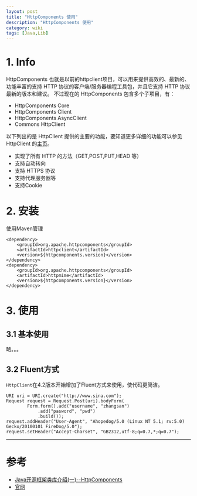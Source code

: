 ```yaml
---
layout: post
title: "HttpComponents 使用"
description: "HttpComponents 使用"
category: wiki
tags: [Java,Lib]
---
```


# 1. Info

HttpComponents 也就是以前的httpclient项目，可以用来提供高效的、最新的、功能丰富的支持 HTTP 协议的客户端/服务器编程工具包，并且它支持 HTTP 协议最新的版本和建议。
不过现在的 HttpComponents 包含多个子项目，有：

* HttpComponents Core
* HttpComponents Client
* HttpComponents AsyncClient
* Commons HttpClient

以下列出的是 HttpClient 提供的主要的功能，要知道更多详细的功能可以参见 HttpClient 的[主页][1]。

* 实现了所有 HTTP 的方法（GET,POST,PUT,HEAD 等）
* 支持自动转向
* 支持 HTTPS 协议
* 支持代理服务器等
* 支持Cookie


# 2. 安装

使用Maven管理

	<dependency>
		<groupId>org.apache.httpcomponents</groupId>
		<artifactId>httpclient</artifactId>
		<version>${httpcomponents.version}</version>
	</dependency>
	<dependency>
		<groupId>org.apache.httpcomponents</groupId>
		<artifactId>httpmime</artifactId>
		<version>${httpcomponents.version}</version>
	</dependency>


# 3. 使用

## 3.1 基本使用

略。。。


## 3.2 Fluent方式

`HttpClient`在4.2版本开始增加了Fluent方式来使用，使代码更简洁。

	URI uri = URI.create("http://www.sina.com");
	Request request = Request.Post(uri).bodyForm(
			Form.form().add("username", "zhangsan")
				.add("pasword", "pwd")
				.build());
	request.addHeader("User-Agent", "Ahopedog/5.0 (Linux NT 5.1; rv:5.0) Gecko/20100101 FireDog/5.0");
	request.setHeader("Accept-Charset", "GB2312,utf-8;q=0.7,*;q=0.7");


***

# 参考

* [Java开源框架类库介绍(一)--HttpComponents](http://blog.csdn.net/jariwsz/article/details/22822973)
* [官网][1]


[1]: http://hc.apache.org/index.html

